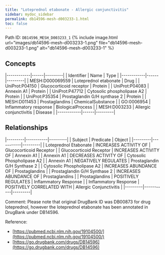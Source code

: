 ```yaml
---
title: "Loteprednol etabonate - Allergic conjunctivitis"
sidebar: mydoc_sidebar
permalink: db14596-mesh-d003233-1.html
toc: false 
---
```



Path ID: `DB14596_MESH_D003233_1`
{% include image.html url="images/db14596-mesh-d003233-1.png" file="db14596-mesh-d003233-1.png" alt="db14596-mesh-d003233-1" %}

## Concepts

|------------|------|---------|
| Identifier | Name | Type    |
|------------|------|---------|
| MESH:D000069559 | Loteprednol etabonate | Drug |
| UniProt:P04150 | Glucocorticoid receptor | Protein |
| UniProt:P04083 | Annexin A1 | Protein |
| UniProt:P47712 | Cytosolic phospholipase A2 | Protein |
| UniProt:P35354 | Prostaglandin G/H synthase 2 | Protein |
| MESH:D011453 | Prostaglandins | ChemicalSubstance |
| GO:0006954 | Inflammatory response | BiologicalProcess |
| MESH:D003233 | Allergic conjunctivitis | Disease |
|------------|------|---------|

## Relationships

|---------|-----------|---------|
| Subject | Predicate | Object  |
|---------|-----------|---------|
| Loteprednol Etabonate | INCREASES ACTIVITY OF | Glucocorticoid Receptor |
| Glucocorticoid Receptor | INCREASES ACTIVITY OF | Annexin A1 |
| Annexin A1 | DECREASES ACTIVITY OF | Cytosolic Phospholipase A2 |
| Annexin A1 | NEGATIVELY REGULATES | Prostaglandin G/H Synthase 2 |
| Cytosolic Phospholipase A2 | INCREASES ABUNDANCE OF | Prostaglandins |
| Prostaglandin G/H Synthase 2 | INCREASES ABUNDANCE OF | Prostaglandins |
| Prostaglandins | POSITIVELY REGULATES | Inflammatory Response |
| Inflammatory Response | POSITIVELY CORRELATED WITH | Allergic Conjunctivitis |
|---------|-----------|---------|

Comment: Please note that original DrugBank ID was DB00873 for drug loteprednol, however the loteprednol etabonate has been annotated in DrugBank under DB14596.

Reference: 
  - [https://pubmed.ncbi.nlm.nih.gov/19104500/](https://pubmed.ncbi.nlm.nih.gov/19104500/)
  - [https://go.drugbank.com/drugs/DB14596](https://go.drugbank.com/drugs/DB14596)
